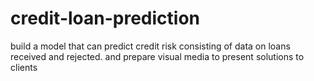 # credit-loan-prediction
build a model that can predict credit risk consisting of data on loans received and rejected. and prepare visual media to present solutions to clients
